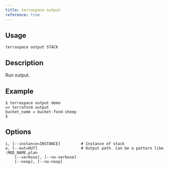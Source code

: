 ```yaml
---
title: terraspace output
reference: true
---
```


## Usage

    terraspace output STACK

## Description

Run output.

## Example

    $ terraspace output demo
    => terraform output
    bucket_name = bucket-fond-sheep
    $


## Options

```
i, [--instance=INSTANCE]         # Instance of stack
o, [--out=OUT]                   # Output path. Can be a pattern like :MOD_NAME.plan
    [--verbose], [--no-verbose]  
    [--noop], [--no-noop]        
```

